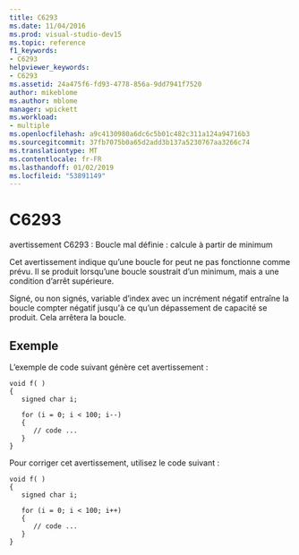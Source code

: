 ```yaml
---
title: C6293
ms.date: 11/04/2016
ms.prod: visual-studio-dev15
ms.topic: reference
f1_keywords:
- C6293
helpviewer_keywords:
- C6293
ms.assetid: 24a475f6-fd93-4778-856a-9dd7941f7520
author: mikeblome
ms.author: mblome
manager: wpickett
ms.workload:
- multiple
ms.openlocfilehash: a9c4130980a6dc6c5b01c482c311a124a94716b3
ms.sourcegitcommit: 37fb7075b0a65d2add3b137a5230767aa3266c74
ms.translationtype: MT
ms.contentlocale: fr-FR
ms.lasthandoff: 01/02/2019
ms.locfileid: "53891149"
---
```

# <a name="c6293"></a>C6293
avertissement C6293 : Boucle mal définie : calcule à partir de minimum

 Cet avertissement indique qu’une boucle for peut ne pas fonctionne comme prévu. Il se produit lorsqu’une boucle soustrait d’un minimum, mais a une condition d’arrêt supérieure.

 Signé, ou non signés, variable d’index avec un incrément négatif entraîne la boucle compter négatif jusqu'à ce qu’un dépassement de capacité se produit. Cela arrêtera la boucle.

## <a name="example"></a>Exemple
 L’exemple de code suivant génère cet avertissement :

```
void f( )
{
   signed char i;

   for (i = 0; i < 100; i--)
   {
      // code ...
   }
}
```

 Pour corriger cet avertissement, utilisez le code suivant :

```
void f( )
{
   signed char i;

   for (i = 0; i < 100; i++)
   {
      // code ...
   }
}
```